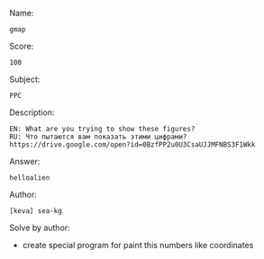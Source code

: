 Name:

	gmap

Score:

	100

Subject:
	
	PPC

Description:

	EN: What are you trying to show these figures?
	RU: Что пытаются вам показать этими цифрами?
	https://drive.google.com/open?id=0BzfPP2u0U3CsaUJJMFNBS3F1Wkk

Answer:

	helloalien

Author:

	[keva] sea-kg

Solve by author:

* create special program for paint this numbers like coordinates
